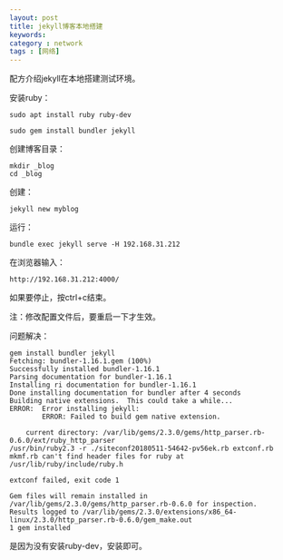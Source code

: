 ```yaml
---
layout: post
title: jekyll博客本地搭建
keywords: 
category : network
tags : [网络]
---
```


配方介绍jekyll在本地搭建测试环境。  

<!-- more -->

安装ruby：  
```
sudo apt install ruby ruby-dev

sudo gem install bundler jekyll
```
创建博客目录：  
```
mkdir _blog
cd _blog
```
创建： 
```
jekyll new myblog
```
运行：  
```
bundle exec jekyll serve -H 192.168.31.212
```
在浏览器输入：  
```
http://192.168.31.212:4000/
```

如果要停止，按ctrl+c结束。

注：修改配置文件后，要重启一下才生效。

问题解决：
```
gem install bundler jekyll
Fetching: bundler-1.16.1.gem (100%)
Successfully installed bundler-1.16.1
Parsing documentation for bundler-1.16.1
Installing ri documentation for bundler-1.16.1
Done installing documentation for bundler after 4 seconds
Building native extensions.  This could take a while...
ERROR:  Error installing jekyll:
        ERROR: Failed to build gem native extension.

    current directory: /var/lib/gems/2.3.0/gems/http_parser.rb-0.6.0/ext/ruby_http_parser
/usr/bin/ruby2.3 -r ./siteconf20180511-54642-pv56ek.rb extconf.rb
mkmf.rb can't find header files for ruby at /usr/lib/ruby/include/ruby.h

extconf failed, exit code 1

Gem files will remain installed in /var/lib/gems/2.3.0/gems/http_parser.rb-0.6.0 for inspection.
Results logged to /var/lib/gems/2.3.0/extensions/x86_64-linux/2.3.0/http_parser.rb-0.6.0/gem_make.out
1 gem installed
```
是因为没有安装ruby-dev，安装即可。  